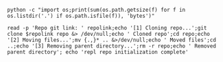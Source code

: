 `python -c "import os;print(sum(os.path.getsize(f) for f in os.listdir('.') if os.path.isfile(f)), 'bytes')"`

`read -p 'Repo git link: ' repolink;echo '[1] Cloning repo...';git clone $repolink repo &> /dev/null;echo ' Cloned repo';cd repo;echo '[2] Moving files...';mv {.,}* .. &>/dev/null;echo ' Moved files';cd ..;echo '[3] Removing parent directory...';rm -r repo;echo ' Removed parent directory'; echo 'repl repo initialization complete'`
<!--
### Hi there 👋


**BlazerYoo/BlazerYoo** is a ✨ _special_ ✨ repository because its `README.md` (this file) appears on your GitHub profile.

Here are some ideas to get you started:

- 🔭 I’m currently working on ...
- 🌱 I’m currently learning ...
- 👯 I’m looking to collaborate on ...
- 🤔 I’m looking for help with ...
- 💬 Ask me about ...
- 📫 How to reach me: ...
- 😄 Pronouns: ...
- ⚡ Fun fact: ...
-->
